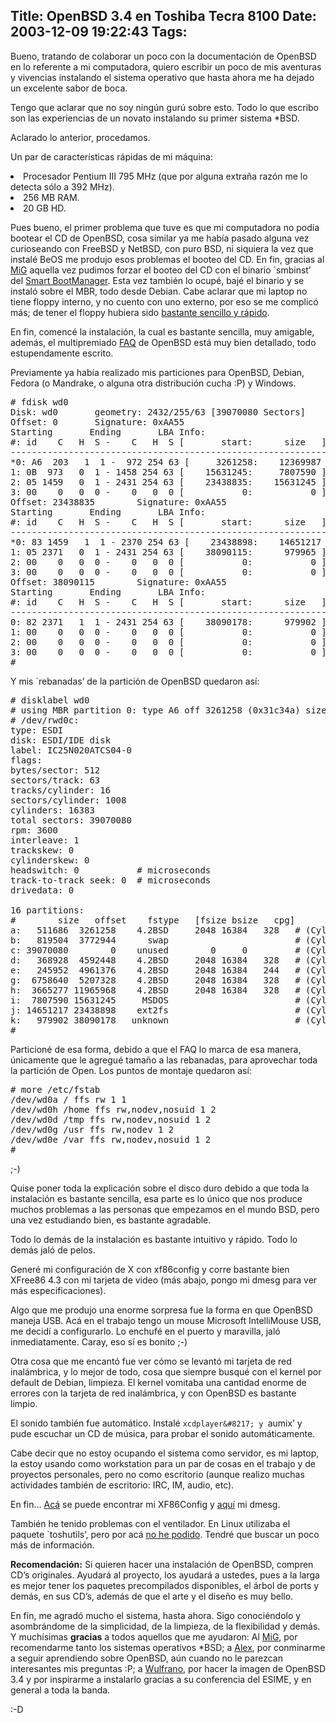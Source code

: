 Title: OpenBSD 3.4 en Toshiba Tecra 8100
Date: 2003-12-09 19:22:43
Tags: 
---
Bueno, tratando de colaborar un poco con la documentación de OpenBSD en lo referente a mi computadora, quiero escribir un poco de mis aventuras y vivencias instalando el sistema operativo que hasta ahora me ha dejado un excelente sabor de boca.

Tengo que aclarar que no soy ningún gurú sobre esto. Todo lo que escribo son las experiencias de un novato instalando su primer sistema *BSD.

Aclarado lo anterior, procedamos.

Un par de características rápidas de mi máquina:
<li>Procesador Pentium III 795&#160;MHz (que por alguna extraña razón me lo detecta sólo a 392&#160;MHz).</li>
<li>256&#160;MB RAM.</li>
<li>20&#160;GB HD.

Pues bueno, el primer problema que tuve es que mi computadora no podía bootear el CD de OpenBSD, cosa similar ya me había pasado alguna vez curioseando con FreeBSD y NetBSD, con puro BSD, ni siquiera la vez que instalé BeOS me produjo esos problemas el booteo del CD. En fin, gracias al <a href="http://web.archive.org/web/20031226230140/http://www.mig-29.net/">MiG</a> aquella vez pudimos forzar el booteo del CD con el binario `smbinst&#8217; del <a href="http://web.archive.org/web/20031226230140/http://btmgr.sourceforge.net/">Smart BootManager</a>. Esta vez también lo ocupé, bajé el binario y se instaló sobre el MBR, todo desde Debian. Cabe aclarar que mi laptop no tiene floppy interno, y no cuento con uno externo, por eso se me complicó más; de tener el floppy hubiera sido <a href="http://web.archive.org/web/20031226230140/http://openbsd.org/faq/faq4.html#UnixFlop">bastante sencillo y rápido</a>.

En fin, comencé la instalación, la cual es bastante sencilla, muy amigable, además, el multipremiado <a href="http://web.archive.org/web/20031226230140/http://www.openbsd.org/faq/faq.html">FAQ</a> de OpenBSD está muy bien detallado, todo estupendamente escrito.

Previamente ya había realizado mis particiones para OpenBSD, Debian, Fedora (o Mandrake, o alguna otra distribución cucha :P) y Windows.
<pre># fdisk wd0
Disk: wd0       geometry: 2432/255/63 [39070080 Sectors]
Offset: 0       Signature: 0xAA55
Starting       Ending       LBA Info:
#: id    C   H  S -    C   H  S [       start:      size   ]
------------------------------------------------------------------------
*0: A6  203   1  1 -  972 254 63 [     3261258:    12369987 ] OpenBSD
1: 0B  973   0  1 - 1458 254 63 [    15631245:     7807590 ] Win95 FAT-32
2: 05 1459   0  1 - 2431 254 63 [    23438835:    15631245 ] Extended DOS
3: 00    0   0  0 -    0   0  0 [           0:           0 ] unused
Offset: 23438835        Signature: 0xAA55
Starting       Ending       LBA Info:
#: id    C   H  S -    C   H  S [       start:      size   ]
------------------------------------------------------------------------
*0: 83 1459   1  1 - 2370 254 63 [    23438898:    14651217 ] Linux files*
1: 05 2371   0  1 - 2431 254 63 [    38090115:      979965 ] Extended DOS
2: 00    0   0  0 -    0   0  0 [           0:           0 ] unused
3: 00    0   0  0 -    0   0  0 [           0:           0 ] unused
Offset: 38090115        Signature: 0xAA55
Starting       Ending       LBA Info:
#: id    C   H  S -    C   H  S [       start:      size   ]
------------------------------------------------------------------------
0: 82 2371   1  1 - 2431 254 63 [    38090178:      979902 ] Linux swap
1: 00    0   0  0 -    0   0  0 [           0:           0 ] unused
2: 00    0   0  0 -    0   0  0 [           0:           0 ] unused
3: 00    0   0  0 -    0   0  0 [           0:           0 ] unused
#</pre>
Y mis `rebanadas&#8217; de la partición de OpenBSD quedaron así:
<pre># disklabel wd0
# using MBR partition 0: type A6 off 3261258 (0x31c34a) size 12369987 (0xbcc043)
# /dev/rwd0c:
type: ESDI
disk: ESDI/IDE disk
label: IC25N020ATCS04-0
flags:
bytes/sector: 512
sectors/track: 63
tracks/cylinder: 16
sectors/cylinder: 1008
cylinders: 16383
total sectors: 39070080
rpm: 3600
interleave: 1
trackskew: 0
cylinderskew: 0
headswitch: 0           # microseconds
track-to-track seek: 0  # microseconds
drivedata: 0

16 partitions:
#        size   offset    fstype   [fsize bsize   cpg]
a:   511686  3261258    4.2BSD     2048 16384   328   # (Cyl. 3235*- 3742)
b:   819504  3772944      swap                        # (Cyl. 3743 - 4555)
c: 39070080        0    unused        0     0         # (Cyl.    0 - 38759)
d:   368928  4592448    4.2BSD     2048 16384   328   # (Cyl. 4556 - 4921)
e:   245952  4961376    4.2BSD     2048 16384   244   # (Cyl. 4922 - 5165)
g:  6758640  5207328    4.2BSD     2048 16384   328   # (Cyl. 5166 - 11870)
h:  3665277 11965968    4.2BSD     2048 16384   328   # (Cyl. 11871 - 15507*)
i:  7807590 15631245     MSDOS                        # (Cyl. 15507*- 23252*)
j: 14651217 23438898    ext2fs                        # (Cyl. 23252*- 37787*)
k:   979902 38090178   unknown                        # (Cyl. 37787*- 38759)
#</pre>
Particioné de esa forma, debido a que el FAQ lo marca de esa manera, únicamente que le agregué tamaño a las rebanadas, para aprovechar toda la partición de Open. Los puntos de montaje quedaron así:
<pre># more /etc/fstab
/dev/wd0a / ffs rw 1 1
/dev/wd0h /home ffs rw,nodev,nosuid 1 2
/dev/wd0d /tmp ffs rw,nodev,nosuid 1 2
/dev/wd0g /usr ffs rw,nodev 1 2
/dev/wd0e /var ffs rw,nodev,nosuid 1 2
#</pre>
;-)

Quise poner toda la explicación sobre el disco duro debido a que toda la instalación es bastante sencilla, esa parte es lo único que nos produce muchos problemas a las personas que empezamos en el mundo BSD, pero una vez estudiando bien, es bastante agradable.

Todo lo demás de la instalación es bastante intuitivo y rápido. Todo lo demás jaló de pelos.

Generé mi configuración de X con xf86config y corre bastante bien XFree86&#160;4.3 con mi tarjeta de video (más abajo, pongo mi dmesg para ver más especificaciones).

Algo que me produjo una enorme sorpresa fue la forma en que OpenBSD maneja USB. Acá en el trabajo tengo un mouse Microsoft IntelliMouse USB, me decidí a configurarlo. Lo enchufé en el puerto y maravilla, jaló inmediatamente. Caray, eso sí es bonito ;-)

Otra cosa que me encantó fue ver cómo se levantó mi tarjeta de red inalámbrica, y lo mejor de todo, cosa que siempre busqué con el kernel por default de Debian, limpieza. El kernel vomitaba una cantidad enorme de errores con la tarjeta de red inalámbrica, y con OpenBSD es bastante limpio.

El sonido también fue automático. Instalé `xcdplayer&#8217; y `aumix&#8217; y pude escuchar un CD de música, para probar el sonido automáticamente.

Cabe decir que no estoy ocupando el sistema como servidor, es mi laptop, la estoy usando como workstation para un par de cosas en el trabajo y de proyectos personales, pero no como escritorio (aunque realizo muchas actividades también de escritorio: IRC, IM, audio, etc).

En fin&#8230; <a href="http://web.archive.org/web/20031226230140/http://www.damog.net/files/xf86config-openbsd34-damog.txt?PHPSESSID=b35e73a509d50b80c0c8eb29a7c802d2">Acá</a> se puede encontrar mi XF86Config y <a href="http://web.archive.org/web/20031226230140/http://www.damog.net/files/dmesg-openbsd34-damog.txt?PHPSESSID=b35e73a509d50b80c0c8eb29a7c802d2">aquí</a> mi dmesg.

También he tenido problemas con el ventilador. En Linux utilizaba el paquete `toshutils&#8217;, pero por acá <a href="http://web.archive.org/web/20031226230140/http://www.damog.net/index.php?gadget=blog&amp;action=single_view&amp;id=70&amp;PHPSESSID=b35e73a509d50b80c0c8eb29a7c802d2">no he podido</a>. Tendré que buscar un poco más de información.

<strong>Recomendación:</strong> Si quieren hacer una instalación de OpenBSD, compren CD&#8217;s originales. Ayudará al proyecto, los ayudará a ustedes, pues a la larga es mejor tener los paquetes precompilados disponibles, el árbol de ports y demás, en sus CD&#8217;s, además de que el arte y el diseño es muy bello.

En fin, me agradó mucho el sistema, hasta ahora. Sigo conociéndolo y asombrándome de la simplicidad, de la limpieza, de la flexibilidad y demás. Y muchísimas <strong>gracias</strong> a todos aquellos que me ayudaron: Al <a href="http://web.archive.org/web/20031226230140/http://www.mig-29.net/">MiG</a>, por recomendarme tanto los sistemas operativos *BSD; a <a href="http://web.archive.org/web/20031226230140/http://bsdcoders.org/%7Ealex">Alex</a>, por conminarme a seguir aprendiendo sobre OpenBSD, aún cuando no le parezcan interesantes mis preguntas :P; a <a href="http://web.archive.org/web/20031226230140/http://www.tungsteno.com/">Wulfrano</a>, por hacer la imagen de OpenBSD 3.4 y por inspirarme a instalarlo gracias a su conferencia del ESIME, y en general a toda la banda.

:-D</li>
